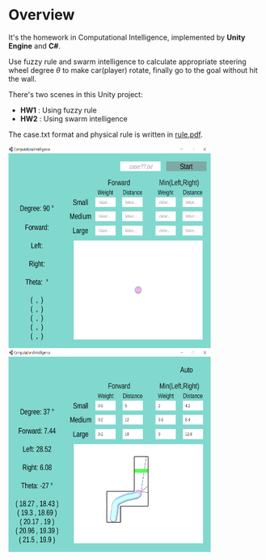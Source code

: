 Overview
===
It's the homework in Computational Intelligence, implemented by **Unity Engine** and **C#**.

 Use fuzzy rule and swarm intelligence to calculate appropriate steering wheel degree *θ* to make car(player) rotate, finally go to the goal without hit the wall.

There's two scenes in this Unity project:
- **HW1** : Using fuzzy rule
- **HW2** : Using swarm intelligence

The case.txt format and physical rule is written in [rule.pdf](https://github.com/ramadepo/Ncu-ComputationalIntelligence/blob/master/rule.pdf).

<img src="./C01.PNG" width="400" height="400" />  <img src="./C02.PNG" width="400" height="400" />

